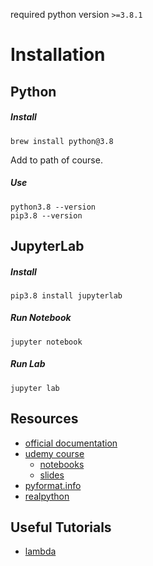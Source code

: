 required python version `>=3.8.1`

# Installation
## Python
##### Install
    brew install python@3.8
Add to path of course.
##### Use
    python3.8 --version
    pip3.8 --version

## JupyterLab
##### Install
    pip3.8 install jupyterlab
##### Run Notebook
    jupyter notebook
##### Run Lab
    jupyter lab

## Resources
  - [official documentation](https://docs.python.org/3/tutorial)
  - [udemy course](https://www.udemy.com/course/complete-python-bootcamp)
    - [notebooks](https://github.com/Pierian-Data/Complete-Python-3-Bootcamp)
    - [slides](https://drive.google.com/drive/folders/1cAM251bjoBCYF2bHfMM07MOGEgU2Q2VQ?usp=sharing)
  - [pyformat.info](https://pyformat.info/)
  - [realpython](https://realpython.com)

## Useful Tutorials
  - [lambda](https://realpython.com/python-lambda/)
